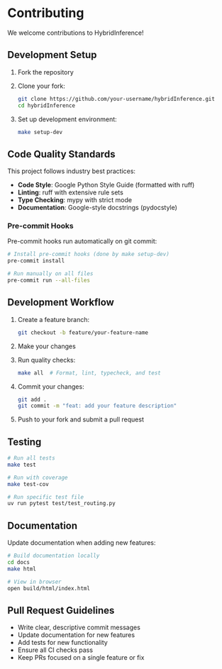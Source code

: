 # Contributing

We welcome contributions to HybridInference!

## Development Setup

1. Fork the repository
2. Clone your fork:
   ```bash
   git clone https://github.com/your-username/hybridInference.git
   cd hybridInference
   ```

3. Set up development environment:
   ```bash
   make setup-dev
   ```

## Code Quality Standards

This project follows industry best practices:

- **Code Style**: Google Python Style Guide (formatted with ruff)
- **Linting**: ruff with extensive rule sets
- **Type Checking**: mypy with strict mode
- **Documentation**: Google-style docstrings (pydocstyle)

### Pre-commit Hooks

Pre-commit hooks run automatically on git commit:

```bash
# Install pre-commit hooks (done by make setup-dev)
pre-commit install

# Run manually on all files
pre-commit run --all-files
```

## Development Workflow

1. Create a feature branch:
   ```bash
   git checkout -b feature/your-feature-name
   ```

2. Make your changes

3. Run quality checks:
   ```bash
   make all  # Format, lint, typecheck, and test
   ```

4. Commit your changes:
   ```bash
   git add .
   git commit -m "feat: add your feature description"
   ```

5. Push to your fork and submit a pull request

## Testing

```bash
# Run all tests
make test

# Run with coverage
make test-cov

# Run specific test file
uv run pytest test/test_routing.py
```

## Documentation

Update documentation when adding new features:

```bash
# Build documentation locally
cd docs
make html

# View in browser
open build/html/index.html
```

## Pull Request Guidelines

- Write clear, descriptive commit messages
- Update documentation for new features
- Add tests for new functionality
- Ensure all CI checks pass
- Keep PRs focused on a single feature or fix
